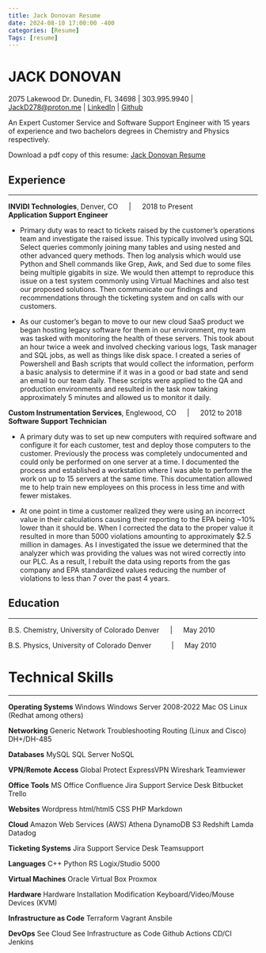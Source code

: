 ```yaml
---
title: Jack Donovan Resume
date: 2024-08-10 17:00:00 -400
categories: [Resume]
Tags: [resume]
---
```


# JACK DONOVAN  
2075 Lakewood Dr. Dunedin, FL 34698 | 303.995.9940 | JackD278@proton.me | [LinkedIn](https://www.linkedin.com/in/jack-donovan-a9965539/) | [Github](https://github.com/JD8278)  

An Expert Customer Service and Software Support Engineer with 15 years of experience and two bachelors degrees in Chemistry and Physics respectively.

Download a pdf copy of this resume: [Jack Donovan Resume](/assets/jackdonovanresume20240816.pdf)

## Experience

***

**INVIDI Technologies**, Denver, CO  &emsp; | &emsp; 2018 to Present  
**Application Support Engineer**

- Primary duty was to react to tickets raised by the customer’s operations team and investigate the raised issue. This typically involved using SQL Select queries commonly joining many tables and using nested and other advanced query methods. Then log analysis which would use Python and Shell commands like Grep, Awk, and Sed due to some files being multiple gigabits in size. We would then attempt to reproduce this issue on a test system commonly using Virtual Machines and also test our proposed solutions. Then communicate our findings and recommendations through the ticketing system and on calls with our customers.

- As our customer’s began to move to our new cloud SaaS product we began hosting legacy software for them in our environment, my team was tasked with monitoring the health of these servers. This took about an hour twice a week and involved checking various logs, Task manager and SQL jobs, as well as things like disk space. I created a series of Powershell and Bash scripts that would collect the information, perform a basic analysis to determine if it was in a good or bad state and send an email to our team daily. These scripts were applied to the QA and production environments and resulted in the task now taking approximately 5 minutes and allowed us to monitor it daily. 

**Custom Instrumentation Services**, Englewood, CO  &emsp; | &emsp; 2012 to 2018  
**Software Support Technician**
- A primary duty was to set up new computers with required software and configure it for each customer, test and deploy those computers to the customer. Previously the process was completely undocumented and could only be performed on one server at a time. I documented the process and established a workstation where I was able to perform the work on up to 15 servers at the same time. This documentation allowed me to help train new employees on this process in less time and with fewer mistakes.

- At one point in time a customer realized they were using an incorrect value in their calculations causing their reporting to the EPA being ~10% lower than it should be. When I corrected the data to the proper value it resulted in more than 5000 violations amounting to approximately $2.5 million in damages. As I investigated the issue we determined that the analyzer which was providing the values was not wired correctly into our PLC. As a result, I rebuilt the data using reports from the gas company and EPA standardized values reducing the number of violations to less than 7 over the past 4 years.  

## Education

***

B.S. Chemistry, University of Colorado Denver &emsp; | &emsp; May 2010

B.S. Physics, University of Colorado Denver  &ensp; &nbsp; &emsp; | &emsp; May 2010

# Technical Skills

***

**Operating Systems**
Windows
Windows Server 2008-2022
Mac OS
Linux (Redhat among others)

**Networking**
Generic Network Troubleshooting
Routing (Linux and Cisco)
DH+/DH-485

**Databases**
MySQL
SQL Server
NoSQL

**VPN/Remote Access**
Global Protect
ExpressVPN
Wireshark
Teamviewer

**Office Tools**
MS Office
Confluence
Jira
Support Service Desk
Bitbucket
Trello

**Websites**
Wordpress
html/html5
CSS
PHP
Markdown

**Cloud**
Amazon Web Services (AWS)
Athena
DynamoDB
S3
Redshift
Lamda
Datadog

**Ticketing Systems**
Jira Support Service Desk
Teamsupport

**Languages**
C++
Python
RS Logix/Studio 5000

**Virtual Machines**
Oracle Virtual Box
Proxmox

**Hardware**
Hardware Installation Modification
Keyboard/Video/Mouse Devices (KVM)

**Infrastructure as Code**
Terraform
Vagrant
Ansbile

**DevOps**
See Cloud
See Infrastructure as Code
Github Actions
CD/CI
Jenkins